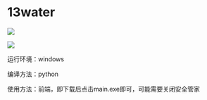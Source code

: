 # 13water

[![](https://img.shields.io/badge/language-python-green)](https://github.com/fangdaoyou)

[![](https://img.shields.io/badge/code_quality-A-green)](https://github.com/fangdaoyou)

运行环境：windows

编译方法：python

使用方法：前端，即下载后点击main.exe即可，可能需要关闭安全管家

